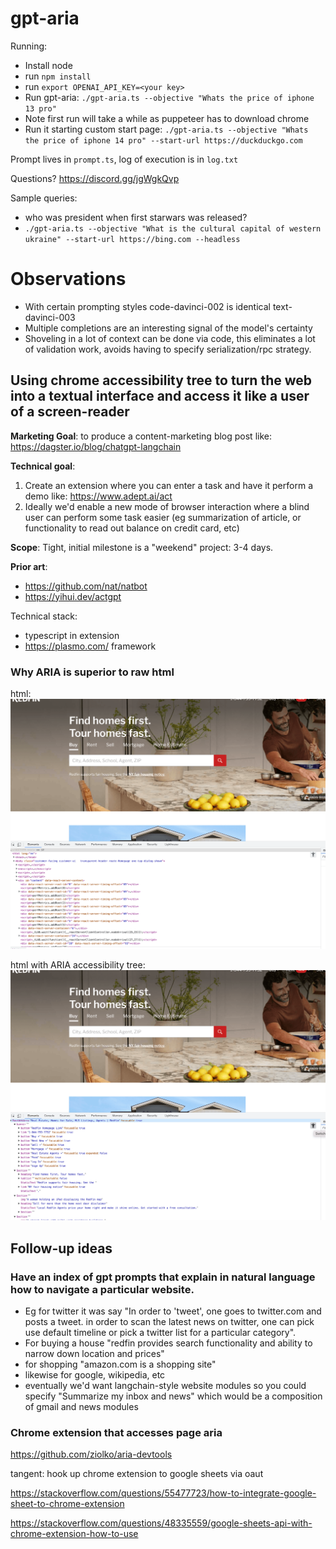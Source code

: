 # gpt-aria


Running:

* Install node
* run `npm install`
* run `export OPENAI_API_KEY=<your key>`
* Run gpt-aria: `./gpt-aria.ts --objective "Whats the price of iphone 13 pro"`
* Note first run will take a while as puppeteer has to download chrome
* Run it starting custom start page: `./gpt-aria.ts --objective "Whats the price of iphone 14 pro" --start-url https://duckduckgo.com`

Prompt lives in `prompt.ts`, log of execution is in `log.txt`


Questions? https://discord.gg/jgWgkQvp

Sample queries:
* who was president when first starwars was released?
* `./gpt-aria.ts --objective "What is the cultural capital of western ukraine" --start-url https://bing.com --headless`

# Observations
* With certain prompting styles code-davinci-002 is identical text-davinci-003
* Multiple completions are an interesting signal of the model's certainty
* Shoveling in a lot of context can be done via code, this eliminates a lot of validation work, avoids having to specify serialization/rpc strategy.

## Using chrome accessibility tree to turn the web into a textual interface and access it like a user of a screen-reader

**Marketing Goal**: to produce a content-marketing blog post like: https://dagster.io/blog/chatgpt-langchain

**Technical goal**: 
1. Create an extension where you can enter a task and have it perform a demo like: https://www.adept.ai/act
2. Ideally we'd enable a new mode of browser interaction where a blind user can perform some task easier (eg summarization of article, or functionality to read out balance on credit card, etc)

**Scope**: Tight, initial milestone is a "weekend" project: 3-4 days.

**Prior art**:
* https://github.com/nat/natbot
* https://yihui.dev/actgpt

Technical stack:
* typescript in extension
* https://plasmo.com/ framework

### Why ARIA is superior to raw html

html:
![html](doc/html.png?raw=true "HTML is only good for renders")

html with ARIA accessibility tree:
![accessibility_tree](doc/accessibility_tree.png?raw=true "HTML is only good for renders")

## Follow-up ideas

### Have an index of gpt prompts that explain in natural language how to navigate a particular website.
* Eg for twitter it was say "In order to 'tweet', one goes to twitter.com and posts a tweet. in order to scan the latest news on twitter, one can pick use default timeline or pick a twitter list for a particular category".
* For buying a house "redfin provides search functionality and ability to narrow down location and prices"
* for shopping "amazon.com is a shopping site"
* likewise for google, wikipedia, etc
* eventually we'd want langchain-style website modules so you could specify "Summarize my inbox and news" which would be a composition of gmail and news modules

### Chrome extension that accesses page aria

https://github.com/ziolko/aria-devtools

tangent: hook up chrome extension to google sheets via oaut

https://stackoverflow.com/questions/55477723/how-to-integrate-google-sheet-to-chrome-extension

https://stackoverflow.com/questions/48335559/google-sheets-api-with-chrome-extension-how-to-use
